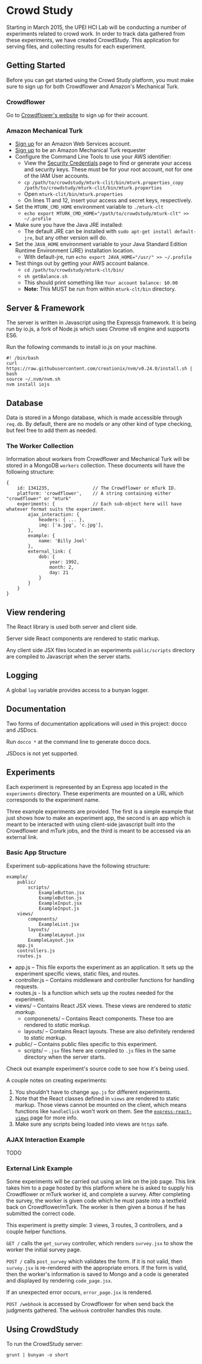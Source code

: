 # Crowd Study
Starting in March 2015, the UPEI HCI Lab will be conducting a number of 
experiments related to crowd work. In order to track data gathered from 
these experiments, we have created CrowdStudy. This application for serving
files, and collecting results for each experiment.

## Getting Started
Before you can get started using the Crowd Study platform, you must make sure to sign up for
both Crowdflower and Amazon's Mechanical Turk.

### Crowdflower
Go to [Crowdflower's website](http://make.crowdflower.com) to sign up for their account.

### Amazon Mechanical Turk
* [Sign up](https://aws-portal.amazon.com/gp/aws/developer/registration/index.html) for an Amazon Web Services account.
* [Sign up](https://requester.mturk.com) to be an Amazon Mechanical Turk requester
* Configure the Command Line Tools to use your AWS identifier:
    * View the [Security Credentials](https://console.aws.amazon.com/iam/home?#security_credential) page to find or
    generate your access and security keys. These must be for your root account, not for one of the IAM User accounts.
    * `cp /path/to/crowdstudy/mturk-clit/bin/mturk.properties_copy /path/to/crowdstudy/mturk-clit/bin/mturk.properties`
    * Open `mturk-clit/bin/mturk.properties`
    * On lines 11 and 12, insert your access and secret keys, respectively.
* Set the `MTURK_CMD_HOME` environment variable to `./mturk-clt`
    * `echo export MTURK_CMD_HOME="/path/to/crowdstudy/mturk-clt" >> ~/.profile`
* Make sure you have the Java JRE installed:
    * The default JRE can be installed with `sudo apt-get install default-jre`, but any other version will do.
* Set the `JAVA_HOME` environment variable to your Java Standard Edition Runtime Environment (JRE) installation location.
    * With default-jre, run `echo export JAVA_HOME="/usr/" >> ~/.profile`
* Test things out by getting your AWS account balance.
    * `cd /path/to/crowdstudy/mturk-clt/bin/`
    * `sh getBalance.sh`
    * This should print something like `Your account balance: $0.00`
    * **Note:** This MUST be run from within `mturk-clt/bin` directory.

## Server & Framework

The server is written in Javascript using the Expressjs framework. It is
being run by io.js, a fork of Node.js which uses Chrome v8 engine and
supports ES6. 

Run the following commands to install io.js on your machine.

    #! /bin/bash
    curl https://raw.githubusercontent.com/creationix/nvm/v0.24.0/install.sh | bash
    source ~/.nvm/nvm.sh 
    nvm install iojs
    
 

## Database
Data is stored in a Mongo database, which is made accessible through `req.db`. By default, there are no models 
or any other kind of type checking, but feel free to add them as needed.

### The Worker Collection
Information about workers from Crowdflower and Mechanical Turk will be stored in a 
MongoDB `workers` collection. These documents will have the following structure:

    {
        id: 1341235,                // The Crowdflower or mTurk ID.
        platform: 'crowdflower',    // A string containing either "crowdflower" or "mturk"
        experiments: {              // Each sub-object here will have whatever format suits the experiment.
            ajax_interaction: {
                headers: { ... },
                img: ['a.jpg', 'c.jpg'],
            },
            example: {
                name: 'Billy Joel'
            },
            external_link: {
                dob: {
                    year: 1992,
                    month: 2,
                    day: 21
                }
            }
        }
    }

## View rendering
The React library is used both server and client side.

Server side React components are rendered to static markup. 

Any client side JSX files located in an experiments `public/scripts` directory are compiled to 
Javascript when the server starts.

## Logging
A global `log` variable provides access to a bunyan logger. 

## Documentation
Two forms of documentation applications will used in this project: docco and JSDocs.

Run `docco *` at the command line to generate docco docs.

JSDocs is not yet supported.

## Experiments
Each experiment is represented by an Express app located in the 
`experiments` directory. These experiments are mounted on a URL
which corresponds to the experiment name. 

Three example experiments are provided. The first is a simple example that just shows how to make 
an experiment app, the second is an app which is meant to be interacted with using client-side javascript
built into the Crowdflower and mTurk jobs, and the third is meant to be accessed via an external link.

### Basic App Structure
Experiment sub-applications have the following structure:

    example/
        public/
            scripts/
                ExampleButton.jsx
                ExampleButton.js
                ExampleInput.jsx
                ExampleInput.js
        views/
            components/
                ExampleList.jsx
            layouts/
                ExampleLayout.jsx
            ExampleLayout.jsx
        app.js
        controllers.js
        routes.js
        

* app.js – This file exports the experiment as an application. It sets up the experiment specific views, static files, and routes.
* controller.js – Contains middleware and controller functions for handling requests.
* routes.js - Is a function which sets up the routes needed for the experiment.
* views/ – Contains React JSX views. These views are rendered to _static markup_.
    * componenets/ – Contains React components. These too are rendered to _static markup_.
    * layouts/ – Contains React layouts. These are also definitely rendered to _static markup_.
* public/ – Contains public files specific to this experiment.
    * scripts/ – `.jsx` files here are compiled to `.js` files in the same directory when the server starts. 

Check out example experiment's source code to see how it's being used. 

A couple notes on creating experiments:

1. You shouldn't have to change `app.js` for different experiments.
1. Note that the React classes defined in `views` are rendered to static markup. Those views cannot be mounted on 
the client, which means functions like `handleClick` won't work on them. See the [`express-react-views`](https://github.com/reactjs/express-react-views) page for more info.
1. Make sure any scripts being loaded into views are `https` safe.

### AJAX Interaction Example
TODO
### External Link Example
Some experiments will be carried out using an link on the job page. This link takes him to a page hosted by this platform
where he is asked to supply his Crowdflower or mTurk worker id, and complete a survey. After completing the survey, the 
worker is given code which he must paste into a textfield back on Crowdflower/mTurk. The worker is then given a bonus
if he has submitted the correct code.

This experiment is pretty simple: 3 views, 3 routes, 3 controllers, and a couple helper functions.

`GET /` calls the `get_survey` controller, which renders `survey.jsx` to show the worker the initial survey page.

`POST /` calls `post_survey` which validates the form. If it is not valid, then `survey.jsx` is re-rendered with the appropriate errors. If the form
is valid, then the worker's information is saved to Mongo and a code is generated and displayed by rendering `code_page.jsx`.

If an unexpected error occurs, `error_page.jsx` is rendered.

`POST /webhook` is accessed by Crowdflower for when send back the judgments gathered. The `webhook` controller handles this route.

## Using CrowdStudy
To run the CrowdStudy server:

    grunt | bunyan -o short


